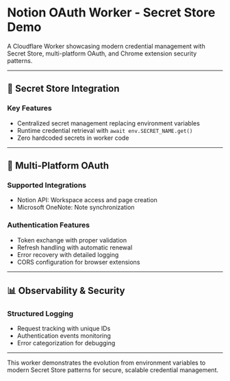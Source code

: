 
# Notion OAuth Worker - Secret Store Demo

A Cloudflare Worker showcasing modern credential management with Secret Store, multi-platform OAuth, and Chrome extension security patterns.

---

## 🔐 Secret Store Integration

### Key Features
- Centralized secret management replacing environment variables
- Runtime credential retrieval with `await env.SECRET_NAME.get()`
- Zero hardcoded secrets in worker code

---

## 🔄 Multi-Platform OAuth

### Supported Integrations
- Notion API: Workspace access and page creation
- Microsoft OneNote: Note synchronization

### Authentication Features
- Token exchange with proper validation
- Refresh handling with automatic renewal
- Error recovery with detailed logging
- CORS configuration for browser extensions

---

## 📊 Observability & Security

### Structured Logging
- Request tracking with unique IDs
- Authentication events monitoring
- Error categorization for debugging


---

This worker demonstrates the evolution from environment variables to modern Secret Store patterns for secure, scalable credential management.
